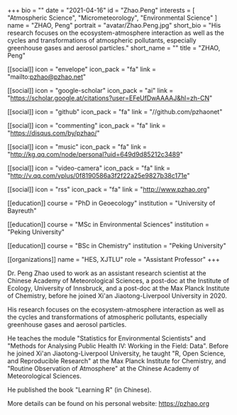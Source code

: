 +++
bio = ""
date = "2021-04-16"
id = "Zhao.Peng"
interests = [
    "Atmospheric Science",
    "Micrometeorology",
    "Environmental Science"
  ]
name = "ZHAO, Peng"
portrait = "avatar/Zhao.Peng.jpg"
short_bio = "His research focuses on the ecosystem-atmosphere interaction as well as the cycles and transformations of atmospheric pollutants, especially greenhouse gases and aerosol particles."
short_name = ""
title = "ZHAO, Peng"

  [[social]]
    icon = "envelope"
    icon_pack = "fa"
    link = "mailto:pzhao@pzhao.net"

  [[social]]
    icon = "google-scholar"
    icon_pack = "ai"
    link = "https://scholar.google.at/citations?user=EFeUfDwAAAAJ&hl=zh-CN"

  [[social]]
    icon = "github"
    icon_pack = "fa"
    link = "//github.com/pzhaonet"

  [[social]]
    icon = "commenting"
    icon_pack = "fa"
    link = "https://disqus.com/by/pzhao/"

  [[social]]
    icon = "music"
    icon_pack = "fa"
    link = "http://kg.qq.com/node/personal?uid=649d9d85212c3489"

  [[social]]
    icon = "video-camera"
    icon_pack = "fa"
    link = "http://v.qq.com/vplus/0f8190586a3f2f22a25e9827b38c171e"

  [[social]]
    icon = "rss"
    icon_pack = "fa"
    link = "http://www.pzhao.org"

[[education]]
    course = "PhD in Geoecology"
    institution = "University of Bayreuth"

[[education]]
    course = "MSc in Environmental Sciences"
    institution = "Peking University"

[[education]]
    course = "BSc in Chemistry"
    institution = "Peking University"

[[organizations]]
    name = "HES, XJTLU"
    role = "Assistant Professor"
+++

Dr. Peng Zhao used to work as an assistant research scientist at the Chinese Academy of Meteorological Sciences, a post-doc at the Institute of Ecology, University of Innsbruck, and a post-doc at the Max Planck Institute of Chemistry, before he joined Xi'an Jiaotong-Liverpool University in 2020.

His research focuses on the ecosystem-atmosphere interaction as well as the cycles and transformations of atmospheric pollutants, especially greenhouse gases and aerosol particles.

He teaches the module "Statistics for Environmental Scientists" and "Methods for Analysing Public Health IV: Working in the Field: Data". Before he joined Xi'an Jiaotong-Liverpool University, he taught "R, Open Science, and Reproducible Research" at the Max Planck Institute for Chemistry, and "Routine Observation of Atmosphere" at the Chinese Academy of Meteorological Sciences.

He published the book "Learning R" (in Chinese).

More details can be found on his personal website: <https://pzhao.org>

